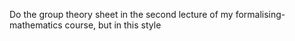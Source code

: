 Do the group theory sheet in the second lecture of my formalising-mathematics course, but in this style